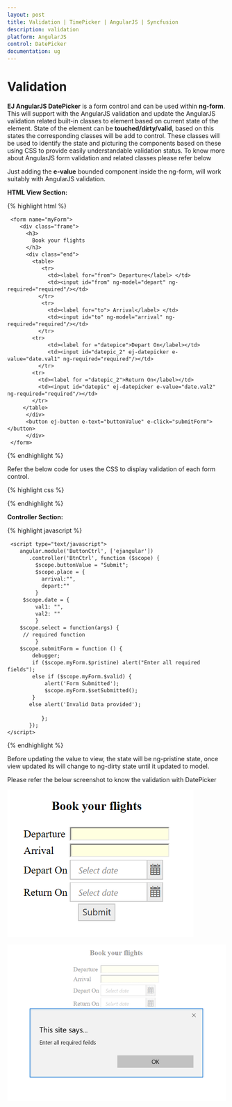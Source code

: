 ```yaml
---
layout: post
title: Validation | TimePicker | AngularJS | Syncfusion
description: validation
platform: AngularJS
control: DatePicker
documentation: ug
---
```


# Validation

**EJ AngularJS DatePicker** is a form control and can be used within **ng-form**. This will support with the AngularJS validation and update the AngularJS validation related built-in classes to element based on current state of the element.
State of the element can be **touched/dirty/valid**, based on this states the  corresponding classes will be add to control. These classes will be used to identify the state and picturing the components based on these using CSS to provide easily understandable validation status. To know more about 
AngularJS form validation and related classes please refer below

Just adding the **e-value** bounded component inside the ng-form, will work suitably with AngularJS validation.

**HTML View Section:**

{% highlight html %}

     <form name="myForm">      
        <div class="frame">
          <h3>
            Book your flights
          </h3>
          <div class="end">
            <table>
               <tr>
                 <td><label for="from"> Departure</label> </td>
                 <td><input id="from" ng-model="depart" ng-required="required"/></td>
              </tr> 
               <tr>
                 <td><label for="to"> Arrival</label> </td>
                 <td><input id="to" ng-model="arrival" ng-required="required"/></td>
              </tr>		
      	 	<tr>
                 <td><label for ="datepice">Depart On</label></td>
                 <td><input id="datepic_2" ej-datepicker e-value="date.val1" ng-required="required"/></td>
              </tr>
            <tr>
              <td><label for ="datepic_2">Return On</label></td>
              <td><input id="datepic" ej-datepicker e-value="date.val2" ng-required="required"/></td>
            </tr>
         </table>
          </div>
          <button ej-button e-text="buttonValue" e-click="submitForm"></button>
          </div>   
	 </form>

{% endhighlight %}

Refer the below code for  uses the CSS to display validation of each form control.

{% highlight css %}

   <style>   
     .e-datewidget.e-input.ng-touched.ng-pristine, input.ng-touched.ng-pristine {
            background-color: #d3d3d3;
        }

        .e-datewidget.e-input.ng-touched.ng-dirty, input.ng-touched.ng-dirty {
            background-color: #b0c4de;
        }

        .e-datewidget.e-input.ng-untouched, input.ng-untouched  {
            background-color: #ffffe0;
        }

        .e-datewidget.e-input.ng-untouched.ng-dirty {
                background-color: #e0ffff;
        }
   </style>

{% endhighlight %}

**Controller Section:**

{% highlight javascript %}

     <script type="text/javascript">
        angular.module('ButtonCtrl', ['ejangular'])
           .controller('BtnCtrl', function ($scope) {
             $scope.buttonValue = "Submit";
             $scope.place = {
               arrival:"",
               depart:""
             }
         $scope.date = {
             val1: "",
             val2: ""
             }
        $scope.select = function(args) {
         // required function
             }
        $scope.submitForm = function () {
            debugger;
            if ($scope.myForm.$pristine) alert("Enter all required fields");
            else if ($scope.myForm.$valid) {
                alert('Form Submitted');
                $scope.myForm.$setSubmitted();
            }
           else alert('Invalid Data provided');

               };
           });
    </script>

{% endhighlight %}


Before updating the value to view, the state will be ng-pristine state, once view updated its will change to ng-dirty state until it updated to model.

Please refer the below screenshot to know the validation with DatePicker

![Validation](Validation_images/Validation_images1.png)


![Validation](Validation_images/Validation_images2.png)


